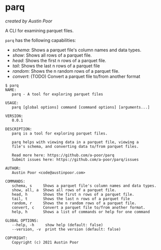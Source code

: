# parq

_created by Austin Poor_

A CLI for examining parquet files.

`parq` has the following capabilities:
* _schema_: Shows a parquet file's column names and data types.
* _show_: Shows all rows of a parquet file.
* _head_: Shows the first n rows of a parquet file.
* _tail_: Shows the last n rows of a parquet file
* _random_: Shows the n random rows of a parquet file.
* _convert_: (TODO) Convert a parquet file to/from another format

```terminal
$ parq 
NAME:
   parq - A tool for exploring parquet files

USAGE:
   parq [global options] command [command options] [arguments...]

VERSION:
   0.0.1

DESCRIPTION:
   parq is a tool for exploring parquet files.
       
   parq helps with viewing data in a parquet file, viewing a
   file's schema, and converting data to/from parquet files.
   
   Read more here: https://github.com/a-poor/parq
   Submit issues here: https://github.com/a-poor/parq/issues

AUTHOR:
   Austin Poor <code@austinpoor.com>

COMMANDS:
   schema, s     Shows a parquet file's column names and data types.
   show, all, a  Shows all rows of a parquet file.
   head, h       Shows the first n rows of a parquet file.
   tail, t       Shows the last n rows of a parquet file
   random, r     Shows the n random rows of a parquet file.
   convert, c    Convert a parquet file to/from another format.
   help, h       Shows a list of commands or help for one command

GLOBAL OPTIONS:
   --help, -h     show help (default: false)
   --version, -v  print the version (default: false)

COPYRIGHT:
   Copyright (c) 2021 Austin Poor
```
